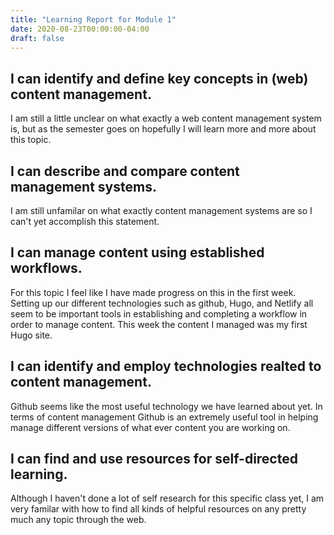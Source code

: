 ```yaml
---
title: "Learning Report for Module 1"
date: 2020-08-23T00:00:00-04:00
draft: false
---
```


<h2>I can identify and define key concepts in (web) content management.</h2>

I am still a little unclear on what exactly a web content management system is, but as the semester goes on hopefully I will learn more and more about this topic.

<h2>I can describe and compare content management systems.</h2>

I am still unfamilar on what exactly content management systems are so I can't yet accomplish this statement.

<h2>I can manage content using established workflows.</h2>

For this topic I feel like I have made progress on this in the first week. Setting up our different technologies such as github, Hugo, and Netlify all seem to be important tools in establishing and completing a workflow in order to manage content. This week the content I managed was my first Hugo site.

<h2>I can identify and employ technologies realted to content management.</h2> 

Github seems like the most useful technology we have learned about yet. In terms of content management Github is an extremely useful tool in helping manage different versions of what ever content you are working on.

<h2>I can find and use resources for self-directed learning.</h2>

Although I haven't done a lot of self research for this specific class yet, I am very familar with how to find all kinds of helpful resources on any pretty much any topic through the web.
